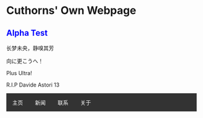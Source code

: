 <style>
h2 
{
color: blue;
}
body 
{
	background-image:url("16c9fa8904f97bd1168f93c209a617281324e334_raw.jpg");
	background-repeat:no-repeat;
	background-attachment:fixed;
}
ul 
{
    list-style-type: none;
    margin: 0;
    padding: 0;
    overflow: hidden;
    background-color: #333;
}
li 
{
    float: left;
}

li a 
{
    display: block;
    color: white;
    text-align: center;
    padding: 14px 16px;
    text-decoration: none;
}

li a:hover 
{
    background-color: #111;
}
</style>
<h1>Cuthorns' Own Webpage</h1>
<h2>Alpha Test</h2>
<p>长梦未央，静嗅其芳</p>
<p>向に更こうへ！</p>
<p>Plus Ultra!</p>
<p>R.I.P Davide Astori 13</p>
<ul>
  <li><a class="active" href="#home">主页</a></li>
  <li><a href="#news">新闻</a></li>
  <li><a href="#contact">联系</a></li>
  <li><a href="#about">关于</a></li>
</ul>
